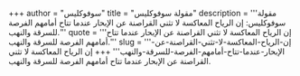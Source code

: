 +++
author = "سوفوكليس"
title = "مقولة سوفوكليس"
description = '''مقولة سوفوكليس: إن الرياح المعاكسة لا تثني القراصنة عن الإبحار عندما تتاح أمامهم الفرصة للسرقة والنهب.'''
quote = '''إن الرياح المعاكسة لا تثني القراصنة عن الإبحار عندما تتاح أمامهم الفرصة للسرقة والنهب.'''
slug = '''إن-الرياح-المعاكسة-لا-تثني-القراصنة-عن-الإبحار-عندما-تتاح-أمامهم-الفرصة-للسرقة-والنهب'''
+++
إن الرياح المعاكسة لا تثني القراصنة عن الإبحار عندما تتاح أمامهم الفرصة للسرقة والنهب.

